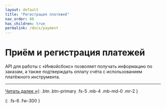 ```yaml
---
layout: default
title: "Регистрация платежей"
nav_order: 80
has_children: true
permalink: /docs/payment
---
```


# Приём и регистрация платежей

API для работы с &laquo;Инвойсбокс&raquo; позволяет получать информацию по заказам, а также
подтверждать оплату счёта с использованием платёжного инструмента.

---
[Читать далее &raquo;](/docs/payment/schema){: .btn .btn-primary .fs-5 .mb-4 .mb-md-0 .mr-2 }


{: .fs-6 .fw-300 }
